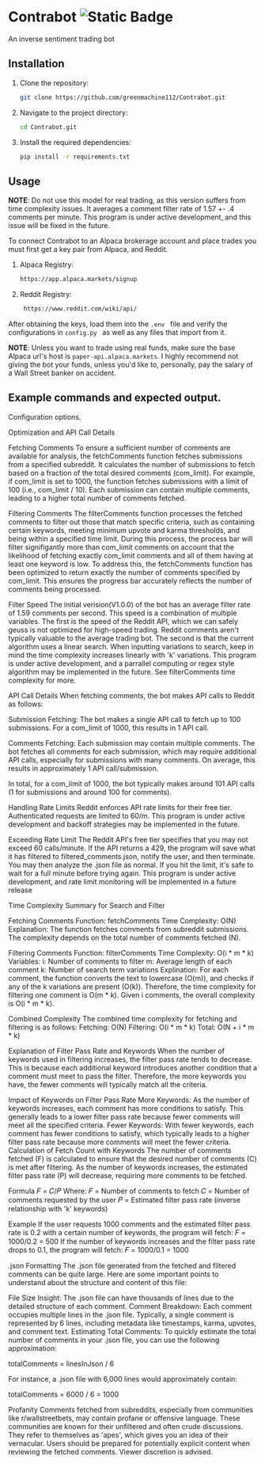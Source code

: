 # Contrabot ![Static Badge](https://img.shields.io/badge/version-v1.0.0-green)
An inverse sentiment trading bot

## Installation
1. Clone the repository:
    ```bash
    git clone https://github.com/greenmachine112/Contrabot.git
    ```
2. Navigate to the project directory:
    ```bash
    cd Contrabot.git
    ```
3. Install the required dependencies:
    ```bash
    pip install -r requirements.txt
    ```
## Usage
**NOTE**: Do not use this model for real trading, as this version suffers from time complexity issues. It averages a comment filter rate of 1.57 +- .4 comments per minute. This program is under active development, and this issue will be fixed in the future.

To connect Contrabot to an Alpaca brokerage account and place trades you must first get a key pair from Alpaca, and Reddit.
1. Alpaca Registry:
    ```bash
    https://app.alpaca.markets/signup
    ```
2. Reddit Registry:
   ```bash
    https://www.reddit.com/wiki/api/
    ```
After obtaining the keys, load them into the ```.env ``` file and verify the configurations in ```config.py ``` as well as any files that import from it.

**NOTE**: Unless you want to trade using real funds, make sure the base Alpaca url's host is ```paper-api.alpaca.markets```. I highly recommend not giving the bot your funds, unless you'd like to, personally, pay the salary of a Wall Street banker on accident.

## Example commands and expected output.

Configuration options.

Optimization and API Call Details

Fetching Comments
To ensure a sufficient number of comments are available for analysis, the fetchComments function fetches submissions from a specified subreddit. It calculates the number of submissions to fetch based on a fraction of the total desired comments (com_limit). For example, if com_limit is set to 1000, the function fetches submissions with a limit of 100 (i.e., com_limit / 10). Each submission can contain multiple comments, leading to a higher total number of comments fetched.

Filtering Comments
The filterComments function processes the fetched comments to filter out those that match specific criteria, such as containing certain keywords, meeting minimum upvote and karma thresholds, and being within a specified time limit. During this process, the process bar will filter signifigantly more than com_limit comments on account that the likelihood of fetching exactly com_limit comments and all of them having at least one keyword is low. To address this, the fetchComments function has been optimized to return exactly the number of comments specified by com_limit. This ensures the progress bar accurately reflects the number of comments being processed. 

Filter Speed
The initial verision(V1.0.0) of the bot has an average filter rate of 1.59 comments per second. This speed is a combination of multiple variables. The first is the speed of the Reddit API, which we can safely geuss is not optimized for high-speed trading. Reddit comments aren't typically valuable to the average trading bot. The second is that the current algorithm uses a linear search. When inputting variations to search, keep in mind the time complexity increases linearly with 'k' variations. This program is under active development, and a parrallel computing or regex style algorithm may be implemented in the future. See filterComments time complexity for more.

API Call Details
When fetching comments, the bot makes API calls to Reddit as follows:

Submission Fetching: The bot makes a single API call to fetch up to 100 submissions. For a com_limit of 1000, this results in 1 API call.

Comments Fetching: Each submission may contain multiple comments. The bot fetches all comments for each submission, which may require additional API calls, especially for submissions with many comments. 
On average, this results in approximately 1 API call/submission.

In total, for a com_limit of 1000, the bot typically makes around 101 API calls (1 for submissions and around 100 for comments).

Handling Rate Limits
Reddit enforces API rate limits for their free tier. Authenticated requests are limited to 60/m. This program is under active development and backoff strategies may be implemented in the future.

Exceeding Rate Limit
The Reddit API's free tier specifies that you may not exceed 60 calls/minute. If the API returns a 429, the program will save what it has filtered to filtered_comments.json, notify the user, and then terminate. You may then analyze the .json file as normal. If you hit the limit, it's safe to wait for a full minute before trying again. This program is under active development, and rate limit monitoring will be implemented in a future release

Time Complexity Summary for Search and Filter

Fetching Comments
Function: fetchComments
Time Complexity: O(N)
Explanation: The function fetches comments from subreddit submissions. The complexity depends on the total number of comments fetched (N).

Filtering Comments
Function: filterComments
Time Complexity: O(i * m * k)
Variables:
i: Number of comments to filter
m: Average length of each comment
k: Number of search term variations
Explination: For each comment, the function converts the text to lowercase (O(m)), and checks if any of the k variations are present (O(k)). Therefore, the time complexity for filtering one comment is O(m * k). Given i comments, the overall complexity is O(i * m * k).

Combined Complexity
The combined time complexity for fetching and filtering is as follows:
Fetching: O(N)
Filtering: O(i * m * k)
Total: O(N + i * m * k)

Explanation of Filter Pass Rate and Keywords
When the number of keywords used in filtering increases, the filter pass rate tends to decrease. This is because each additional keyword introduces another condition that a comment must meet to pass the filter. Therefore, the more keywords you have, the fewer comments will typically match all the criteria.

Impact of Keywords on Filter Pass Rate
More Keywords: As the number of keywords increases, each comment has more conditions to satisfy. This generally leads to a lower filter pass rate because fewer comments will meet all the specified criteria.
Fewer Keywords: With fewer keywords, each comment has fewer conditions to satisfy, which typically leads to a higher filter pass rate because more comments will meet the fewer criteria.
Calculation of Fetch Count with Keywords
The number of comments fetched (F) is calculated to ensure that the desired number of comments (C) is met after filtering. As the number of keywords increases, the estimated filter pass rate (P) will decrease, requiring more comments to be fetched.

Formula
𝐹 = 𝐶/𝑃
Where:
𝐹 = Number of comments to fetch
𝐶 = Number of comments requested by the user
𝑃 = Estimated filter pass rate (inverse relationship with 'k' keywords)

Example
If the user requests 1000 comments and the estimated filter pass rate is 0.2 with a certain number of keywords, the program will fetch:
𝐹 = 1000/0.2 = 500
If the number of keywords increases and the filter pass rate drops to 0.1, the program will fetch:
𝐹 = 1000/0.1 = 1000

.json Formatting
The .json file generated from the fetched and filtered comments can be quite large. Here are some important points to understand about the structure and content of this file:

File Size Insight: The .json file can have thousands of lines due to the detailed structure of each comment.
Comment Breakdown: Each comment occupies multiple lines in the .json file. Typically, a single comment is represented by 6 lines, including metadata like timestamps, karma, upvotes, and comment text.
Estimating Total Comments: To quickly estimate the total number of comments in your .json file, you can use the following approximation:

totalComments = linesInJson / 6

For instance, a .json file with 6,000 lines would approximately contain:

totalComments = 6000 / 6 = 1000

Profanity 
Comments fetched from subreddits, especially from communities like r/wallstreetbets, may contain profane or offensive language. These communities are known for their unfiltered and often crude discussions. They refer to themselves as 'apes', which gives you an idea of their vernacular. Users should be prepared for potentially explicit content when reviewing the fetched comments. Viewer discretion is advised.

